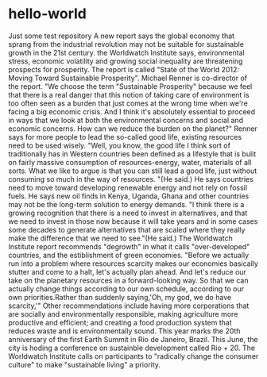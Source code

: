 # hello-world
Just some test repository
A new report says the global economy that sprang from the industrial revolution may not be suitable for sustainable growth in the 21st century. the Worldwatch Institute says, environmental stress, economic volatility and growing social inequality are threatening prospects for prosperity.
The report is called "State of the World 2012: Moving Toward Sustainable Prosperity".
Michael Renner is co-director of the report. "We choose the term "Sustainable Prosperity" because we feel that there is a real danger that this notion of taking care of environment is too often seen as a burden that just comes at the wrong time when we're facing a big economic crisis. And I think it's absolutely essential to proceed in ways that we look at both the environmental concerns and social and economic concerns. How can we reduce the burden on the planet?"
Renner says for more people to lead the so-called good life, existing resources need to be used wisely.
"Well, you know, the good life I think sort of traditionally has in Western countries been defined as a lifestyle that is bulit on fairly massive consumption of resources-energy, water, materials of all sorts. What we like to argue is that you can still lead a good life, just without consuming so much in the way of resources. "(He said.)
He says countries need to move toward developing renewable energy and not rely on fossil fuels. He says new oil finds in Kenya, Uganda, Ghana and other countries may not be the long-term solution to energy demands.
"I think there is a growing recognition that there is a need to invest in alternatives, and that we need to invest in those now because it will take years and in some cases some decades to generate alternatives that are scaled where they really make the difference that we need to see."(He said.)
The Worldwatch Institute report recommends "degrowth" in what it calls "over-developed" countries, and the estiblishment of green economies.
"Before we actually run into a problem where resources scarcity makes our economies basically stutter and come to a halt, let's actually plan ahead. And let's reduce our take on the planetary resources in a forward-looking way. So that we can actually change things according to our own schedule, according to our own priorities.Rather than suddenly saying,'Oh, my god, we do have scarcity,'"
Other recommendations include having more corporations that are socially and environmentally responsible, making agriculture more productive and efficient; and creating a food production system that reduces waste and is environmentally sound.
This year marks the 20th anniversary of the first Earth Summit in Rio de Janeiro, Brazil. This June, the city is hoding a conference on sustainble development called Rio + 20. The Worldwatch Institute calls on participants to "radically change the consumer culture" to make "sustainable living" a priority.
